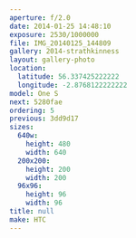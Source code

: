 ```yaml
---
aperture: f/2.0
date: 2014-01-25 14:48:10
exposure: 2530/1000000
file: IMG_20140125_144809
gallery: 2014-strathkinness
layout: gallery-photo
location:
  latitude: 56.337425222222
  longitude: -2.8768122222222
model: One S
next: 5280fae
ordering: 5
previous: 3dd9d17
sizes:
  640w:
    height: 480
    width: 640
  200x200:
    height: 200
    width: 200
  96x96:
    height: 96
    width: 96
title: null
make: HTC
---
```

